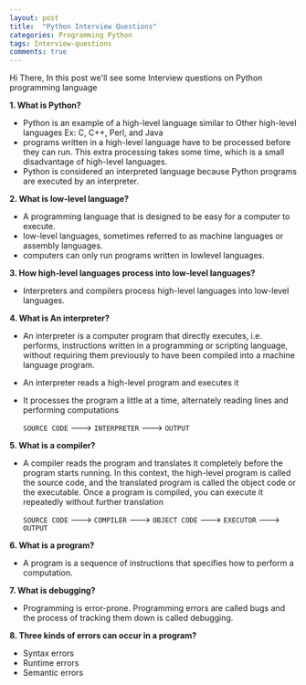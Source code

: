 ```yaml
---
layout: post
title:  "Python Interview Questions"
categories: Programming Python
tags: Interview-questions
comments: true
---
```


Hi There, In this post we'll see some Interview questions on Python programming language

**1. What is Python?**

+ Python is an example of a high-level language similar to Other high-level languages Ex:  C, C++, Perl, and Java
+ programs written in a high-level language have to be processed before they can run. This extra processing takes some time, which is a small disadvantage of
high-level languages.
+ Python is considered an interpreted language because Python programs are executed by an interpreter. 

**2. What is low-level language?**

+ A programming language that is designed to be easy for a computer to execute.
+ low-level languages, sometimes referred to as machine languages or assembly languages.
+ computers can only run programs written in lowlevel languages. 

**3. How high-level languages process  into low-level languages?**

+ Interpreters and compilers process high-level languages into low-level languages. 

**4. What is An interpreter?**

+ An interpreter is a computer program that directly executes, i.e. performs, instructions written in a programming or scripting language, without requiring them previously to have been compiled into a machine language program.
+ An interpreter reads a high-level program and executes it
+ It processes the program a little at a time, alternately reading lines and performing computations

	`SOURCE CODE` --->  `INTERPRETER` ---> `OUTPUT`

**5. What is a compiler?**

+ A compiler reads the program and translates it completely before the program starts running.  In this context, the high-level program is called the source code, and the translated program is called the object code or the executable. Once a program is compiled, you can execute it repeatedly without further translation

    
    `SOURCE CODE` --->  `COMPILER` ---> `OBJECT CODE` ---> `EXECUTOR` ---> `OUTPUT`

**6. What is a program?**

+ A program is a sequence of instructions that specifies how to perform a computation. 

**7. What is debugging?**

+ Programming is error-prone. Programming errors are called bugs and the process of tracking them down is called debugging.


**8. Three kinds of errors can occur in a program?**

+ Syntax errors
+ Runtime errors
+ Semantic errors




